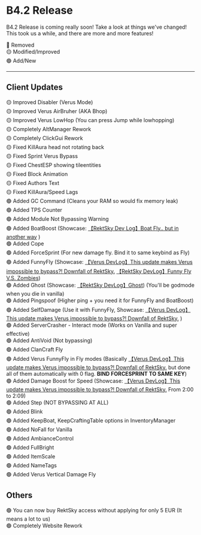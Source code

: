 

# B4.2 Release

B4.2 Release is coming really soon! Take a look at things we've changed!<br>This took us a while, and there are more and more features!

🔴 Removed<br>🟡 Modified/Improved<br>🟢 Add/New<br>

------

## Client Updates
🟡 Improved Disabler (Verus Mode)<br>🟡 Improved Verus AirBruher (AKA Bhop)<br>🟡 Improved Verus LowHop (You can press Jump while lowhopping)<br>🟡 Completely AltManager Rework<br>🟡 Completely ClickGui Rework<br>🟡 Fixed KillAura head not rotating back<br>🟡 Fixed Sprint Verus Bypass<br>🟡 Fixed ChestESP showing tileentities<br>🟡 Fixed Block Animation<br>🟡 Fixed Authors Text<br>🟡 Fixed KillAura/Speed Lags<br>🟢 Added GC Command (Cleans your RAM so would fix memory leak)<br>🟢 Added TPS Counter<br>🟢 Added Module Not Bypassing Warning<br>🟢 Added BoatBoost (Showcase: [【RektSky Dev Log】Boat Fly.. but in another way](https://youtu.be/zjAUPCHlNTI) )<br>🟢 Added Cope<br>🟢 Added ForceSprint (For new damage fly. Bind it to same keybind as Fly)<br>🟢 Added FunnyFly (Showcase: [【Verus DevLog】This update makes Verus impossible to bypass?! Downfall of RektSky.](https://youtu.be/LuoICHd_wvk)  [【RektSky DevLog】Funny Fly V.S. Zombies](https://youtu.be/la2ovIeWTTQ))<br>🟢 Added Ghost (Showcase: [【RektSky DevLog】Ghost](https://www.youtube.com/watch?v=-URd5sMVpMA)) (You'll be godmode when you die in vanilla)<br>🟢 Added Pingspoof (Higher ping + you need it for FunnyFly and BoatBoost)<br>🟢 Added SelfDamage (Use it with FunnyFly, Showcase: [【Verus DevLog】This update makes Verus impossible to bypass?! Downfall of RektSky.](https://youtu.be/LuoICHd_wvk) )<br>🟢 Added ServerCrasher - Interact mode (Works on Vanilla and super effective)<br>🟢 Added AntiVoid (Not bypassing)<br>🟢 Added ClanCraft Fly<br>🟢 Added Verus FunnyFly in Fly modes (Basically [【Verus DevLog】This update makes Verus impossible to bypass?! Downfall of RektSky.](https://youtu.be/LuoICHd_wvk) but done all of them automatically with 0 flag. **BIND FORCESPRINT TO SAME KEY**)<br>🟢 Added Damage Boost for Speed (Showcase: [【Verus DevLog】This update makes Verus impossible to bypass?! Downfall of RektSky.](https://youtu.be/LuoICHd_wvk) From 2:00 to 2:09)<br>🟢 Added Step (NOT BYPASSING AT ALL)<br>🟢 Added Blink<br>🟢 Added KeepBoat, KeepCraftingTable options in InventoryManager<br>🟢 Added NoFall for Vanilla<br>🟢 Added AmbianceControl<br>🟢 Added FullBright<br>🟢 Added ItemScale<br>🟢 Added NameTags<br>🟢 Added Verus Vertical Damage Fly<br>



## Others

🟢 You can now buy RektSky access without applying for only 5 EUR (It means a lot to us)<br>🟢 Completely Website Rework<br>